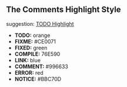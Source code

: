 ## The Comments Highlight Style
  suggestion: [TODO Highlight](https://marketplace.visualstudio.com/items?itemName=wayou.vscode-todo-highlight)
- **TODO:** orange
- **FIXME:** #CE0071
- **FIXED:** green
- **COMPILE:** 76E590
- **LINK:** blue
- **COMMENT:** #996633
- **ERROR:** red
- **NOTICE:** #BBC70D
